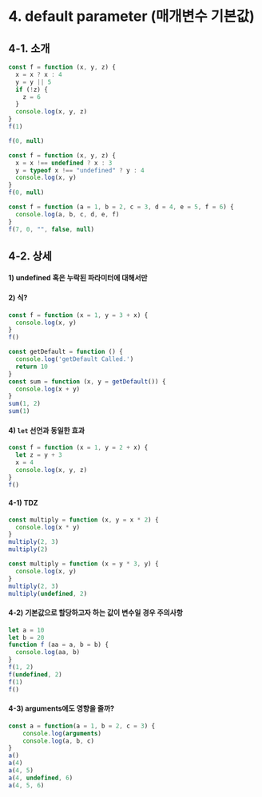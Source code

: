 # 4. default parameter (매개변수 기본값)

## 4-1. 소개

```js
const f = function (x, y, z) {
  x = x ? x : 4
  y = y || 5
  if (!z) {
    z = 6
  }
  console.log(x, y, z)
}
f(1)

f(0, null)
```

```js
const f = function (x, y, z) {
  x = x !== undefined ? x : 3
  y = typeof x !== "undefined" ? y : 4
  console.log(x, y)
}
f(0, null)
```

```js
const f = function (a = 1, b = 2, c = 3, d = 4, e = 5, f = 6) {
  console.log(a, b, c, d, e, f)
}
f(7, 0, "", false, null)
```

## 4-2. 상세

#### 1) undefined 혹은 누락된 파라미터에 대해서만

#### 2) 식?

```js
const f = function (x = 1, y = 3 + x) {
  console.log(x, y)
}
f()
```

```js
const getDefault = function () {
  console.log('getDefault Called.')
  return 10
}
const sum = function (x, y = getDefault()) {
  console.log(x + y)
}
sum(1, 2)
sum(1)
```

#### 4) `let` 선언과 동일한 효과

```js
const f = function (x = 1, y = 2 + x) {
  let z = y + 3
  x = 4
  console.log(x, y, z)
}
f()
```

#### 4-1) TDZ

```js
const multiply = function (x, y = x * 2) {
  console.log(x * y)
}
multiply(2, 3)
multiply(2)
```

```js
const multiply = function (x = y * 3, y) {
  console.log(x, y)
}
multiply(2, 3)
multiply(undefined, 2)
```

#### 4-2) 기본값으로 할당하고자 하는 값이 변수일 경우 주의사항

```js
let a = 10
let b = 20
function f (aa = a, b = b) {
  console.log(aa, b)
}
f(1, 2)
f(undefined, 2)
f(1)
f()
```

#### 4-3) arguments에도 영향을 줄까?

```js
const a = function(a = 1, b = 2, c = 3) {
	console.log(arguments)
	console.log(a, b, c)
}
a()
a(4)
a(4, 5)
a(4, undefined, 6)
a(4, 5, 6)
```
